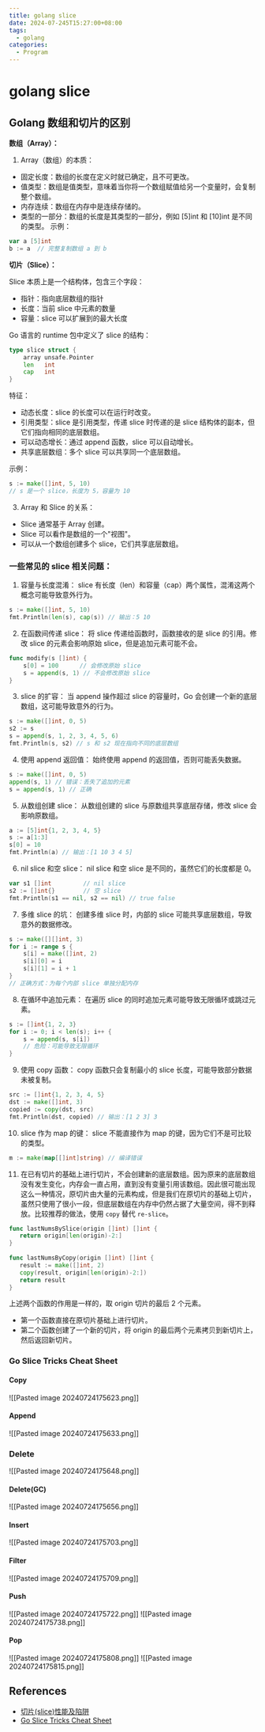 ```yaml
---
title: golang slice
date: 2024-07-245T15:27:00+08:00
tags:
  - golang
categories:
  - Program
---
```

# golang slice
## Golang 数组和切片的区别

**数组（Array）：**

1. Array（数组）的本质：

- 固定长度：数组的长度在定义时就已确定，且不可更改。
- 值类型：数组是值类型，意味着当你将一个数组赋值给另一个变量时，会复制整个数组。
- 内存连续：数组在内存中是连续存储的。
- 类型的一部分：数组的长度是其类型的一部分，例如 [5]int 和 [10]int 是不同的类型。
示例：
```go
var a [5]int
b := a  // 完整复制数组 a 到 b
```
**切片（Slice）：**

Slice 本质上是一个结构体，包含三个字段：

- 指针：指向底层数组的指针
- 长度：当前 slice 中元素的数量
- 容量：slice 可以扩展到的最大长度

Go 语言的 runtime 包中定义了 slice 的结构：
```go
type slice struct {
    array unsafe.Pointer
    len   int
    cap   int
}
```
特征：

- 动态长度：slice 的长度可以在运行时改变。
- 引用类型：slice 是引用类型，传递 slice 时传递的是 slice 结构体的副本，但它们指向相同的底层数组。
- 可以动态增长：通过 append 函数，slice 可以自动增长。
- 共享底层数组：多个 slice 可以共享同一个底层数组。

示例：
```go
s := make([]int, 5, 10)
// s 是一个 slice，长度为 5，容量为 10
```
3. Array 和 Slice 的关系：

- Slice 通常基于 Array 创建。
- Slice 可以看作是数组的一个"视图"。
- 可以从一个数组创建多个 slice，它们共享底层数组。
### 一些常见的 slice 相关问题：
1. 容量与长度混淆： slice 有长度（len）和容量（cap）两个属性，混淆这两个概念可能导致意外行为。
```go
s := make([]int, 5, 10)
fmt.Println(len(s), cap(s)) // 输出：5 10
```
2. 在函数间传递 slice： 将 slice 传递给函数时，函数接收的是 slice 的引用。修改 slice 的元素会影响原始 slice，但是追加元素可能不会。
```go
func modify(s []int) {
    s[0] = 100      // 会修改原始 slice
    s = append(s, 1) // 不会修改原始 slice
}
```
3. slice 的扩容： 当 append 操作超过 slice 的容量时，Go 会创建一个新的底层数组，这可能导致意外的行为。
```go
s := make([]int, 0, 5)
s2 := s
s = append(s, 1, 2, 3, 4, 5, 6)
fmt.Println(s, s2) // s 和 s2 现在指向不同的底层数组
```
4.  使用 append 返回值： 始终使用 append 的返回值，否则可能丢失数据。
```go
s := make([]int, 0, 5)
append(s, 1) // 错误：丢失了追加的元素
s = append(s, 1) // 正确
```
5.  从数组创建 slice： 从数组创建的 slice 与原数组共享底层存储，修改 slice 会影响原数组。
```go
a := [5]int{1, 2, 3, 4, 5}
s := a[1:3]
s[0] = 10
fmt.Println(a) // 输出：[1 10 3 4 5]
```
6.  nil slice 和空 slice： nil slice 和空 slice 是不同的，虽然它们的长度都是 0。
```go
var s1 []int         // nil slice
s2 := []int{}        // 空 slice
fmt.Println(s1 == nil, s2 == nil) // true false
```
7.  多维 slice 的坑： 创建多维 slice 时，内部的 slice 可能共享底层数组，导致意外的数据修改。
```go
s := make([][]int, 3)
for i := range s {
    s[i] = make([]int, 2)
    s[i][0] = i
    s[i][1] = i + 1
}
// 正确方式：为每个内部 slice 单独分配内存
```
8.  在循环中追加元素： 在遍历 slice 的同时追加元素可能导致无限循环或跳过元素。
```go
s := []int{1, 2, 3}
for i := 0; i < len(s); i++ {
    s = append(s, s[i])
    // 危险：可能导致无限循环
}
```
9.  使用 copy 函数： copy 函数只会复制最小的 slice 长度，可能导致部分数据未被复制。
```go
src := []int{1, 2, 3, 4, 5}
dst := make([]int, 3)
copied := copy(dst, src)
fmt.Println(dst, copied) // 输出：[1 2 3] 3
```
10. slice 作为 map 的键： slice 不能直接作为 map 的键，因为它们不是可比较的类型。
```go
m := make(map[[]int]string) // 编译错误
```
 11. 在已有切片的基础上进行切片，不会创建新的底层数组。因为原来的底层数组没有发生变化，内存会一直占用，直到没有变量引用该数组。因此很可能出现这么一种情况，原切片由大量的元素构成，但是我们在原切片的基础上切片，虽然只使用了很小一段，但底层数组在内存中仍然占据了大量空间，得不到释放。比较推荐的做法，使用 `copy` 替代 `re-slice`。 
 ```go
 func lastNumsBySlice(origin []int) []int {  
	return origin[len(origin)-2:]  
}  
  
func lastNumsByCopy(origin []int) []int {  
	result := make([]int, 2)  
	copy(result, origin[len(origin)-2:])  
	return result  
}
```
上述两个函数的作用是一样的，取 origin 切片的最后 2 个元素。

- 第一个函数直接在原切片基础上进行切片。
- 第二个函数创建了一个新的切片，将 origin 的最后两个元素拷贝到新切片上，然后返回新切片。

### Go Slice Tricks Cheat Sheet
#### Copy
![[Pasted image 20240724175623.png]]
#### Append
![[Pasted image 20240724175633.png]]
### Delete
![[Pasted image 20240724175648.png]]

#### Delete(GC)
![[Pasted image 20240724175656.png]]
#### Insert
![[Pasted image 20240724175703.png]]
#### Filter
![[Pasted image 20240724175709.png]]
#### Push
![[Pasted image 20240724175722.png]]
![[Pasted image 20240724175738.png]]
#### Pop
![[Pasted image 20240724175808.png]]
![[Pasted image 20240724175815.png]]
## References
- [切片(slice)性能及陷阱](https://geektutu.com/post/hpg-slice.html)
- [Go Slice Tricks Cheat Sheet](https://ueokande.github.io/go-slice-tricks/)